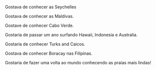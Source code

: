 Gostava de conhecer as Seychelles

Gostava de conhecer as Maldivas.

Gostave de conhecer Cabo Verde.

Gostaria de passar um ano surfando Hawaii, Indonesia e Australia.

Gostaria de conhecer Turks and Caicos.

Gostava de conhecer Boracay nas Filipinas.

Gostaria de fazer uma volta ao mundo conhecendo as praias mais lindas!